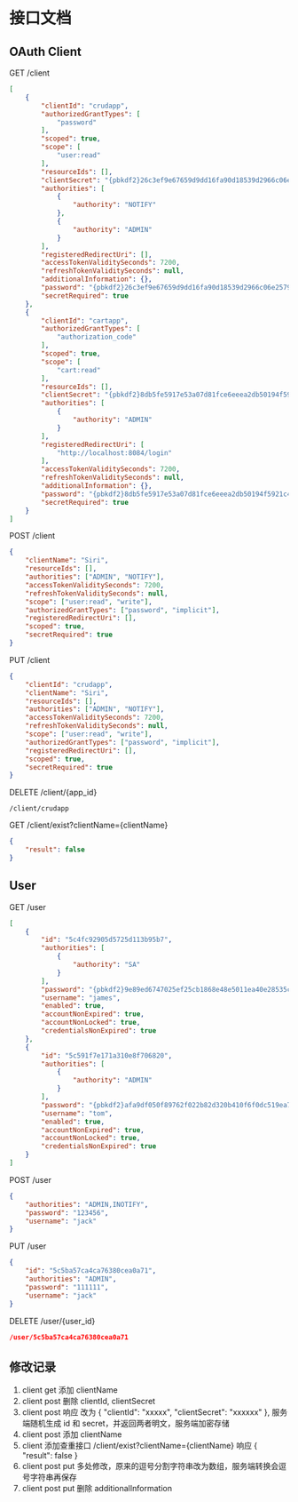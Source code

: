 # 接口文档

## OAuth Client

GET     /client
```json
[
    {
        "clientId": "crudapp",
        "authorizedGrantTypes": [
            "password"
        ],
        "scoped": true,
        "scope": [
            "user:read"
        ],
        "resourceIds": [],
        "clientSecret": "{pbkdf2}26c3ef9e67659d9dd16fa90d18539d2966c06e25793f02d903c3dc6b102ca3125936461dce16ccbf",
        "authorities": [
            {
                "authority": "NOTIFY"
            },
            {
                "authority": "ADMIN"
            }
        ],
        "registeredRedirectUri": [],
        "accessTokenValiditySeconds": 7200,
        "refreshTokenValiditySeconds": null,
        "additionalInformation": {},
        "password": "{pbkdf2}26c3ef9e67659d9dd16fa90d18539d2966c06e25793f02d903c3dc6b102ca3125936461dce16ccbf",
        "secretRequired": true
    },
    {
        "clientId": "cartapp",
        "authorizedGrantTypes": [
            "authorization_code"
        ],
        "scoped": true,
        "scope": [
            "cart:read"
        ],
        "resourceIds": [],
        "clientSecret": "{pbkdf2}8db5fe5917e53a07d81fce6eeea2db50194f5921c4db3f136123f6f3212339f661e0b6b56fafac96",
        "authorities": [
            {
                "authority": "ADMIN"
            }
        ],
        "registeredRedirectUri": [
            "http://localhost:8084/login"
        ],
        "accessTokenValiditySeconds": 7200,
        "refreshTokenValiditySeconds": null,
        "additionalInformation": {},
        "password": "{pbkdf2}8db5fe5917e53a07d81fce6eeea2db50194f5921c4db3f136123f6f3212339f661e0b6b56fafac96",
        "secretRequired": true
    }
]
```

POST    /client   
```json
{
    "clientName": "Siri",
    "resourceIds": [],
    "authorities": ["ADMIN", "NOTIFY"],
    "accessTokenValiditySeconds": 7200,
    "refreshTokenValiditySeconds": null,
    "scope": ["user:read", "write"],
    "authorizedGrantTypes": ["password", "implicit"],
    "registeredRedirectUri": [],
    "scoped": true,
    "secretRequired": true
}
```

PUT     /client
```json
{
    "clientId": "crudapp",
    "clientName": "Siri",
    "resourceIds": [],
    "authorities": ["ADMIN", "NOTIFY"],
    "accessTokenValiditySeconds": 7200,
    "refreshTokenValiditySeconds": null,
    "scope": ["user:read", "write"],
    "authorizedGrantTypes": ["password", "implicit"],
    "registeredRedirectUri": [],
    "scoped": true,
    "secretRequired": true
}
```

DELETE  /client/{app_id}
```
/client/crudapp
```

GET     /client/exist?clientName={clientName}
```json
{
    "result": false 
}
```

## User

GET     /user
```json
[
    {
        "id": "5c4fc92905d5725d113b95b7",
        "authorities": [
            {
                "authority": "SA"
            }
        ],
        "password": "{pbkdf2}9e89ed6747025ef25cb1868e48e5011ea40e28535cde36cc523245eaa75e36db2dc7a4a685b9ec9e",
        "username": "james",
        "enabled": true,
        "accountNonExpired": true,
        "accountNonLocked": true,
        "credentialsNonExpired": true
    },
    {
        "id": "5c591f7e171a310e8f706820",
        "authorities": [
            {
                "authority": "ADMIN"
            }
        ],
        "password": "{pbkdf2}afa9df050f89762f022b82d320b410f6f0dc519ea78db8206d12c5a67170f07dcd0744991a5caed4",
        "username": "tom",
        "enabled": true,
        "accountNonExpired": true,
        "accountNonLocked": true,
        "credentialsNonExpired": true
    }
]
```

POST    /user
```json
{
    "authorities": "ADMIN,INOTIFY",
    "password": "123456",
    "username": "jack"
}
```

PUT     /user
```json
{
	"id": "5c5ba57ca4ca76380cea0a71",
    "authorities": "ADMIN",
    "password": "111111",
    "username": "jack"
}
```

DELETE  /user/{user_id}
```json
/user/5c5ba57ca4ca76380cea0a71
```




## 修改记录

1. client get 添加 clientName
2. client post 删除 clientId, clientSecret
3. client post 响应 改为 { "clientId": "xxxxx", "clientSecret": "xxxxxx" }, 服务端随机生成 id 和 secret，并返回两者明文，服务端加密存储
4. client post 添加 clientName
5. client 添加查重接口 /client/exist?clientName={clientName} 响应 { "result": false }
6. client post put 多处修改，原来的逗号分割字符串改为数组，服务端转换会逗号字符串再保存
7. client post put 删除 additionalInformation
